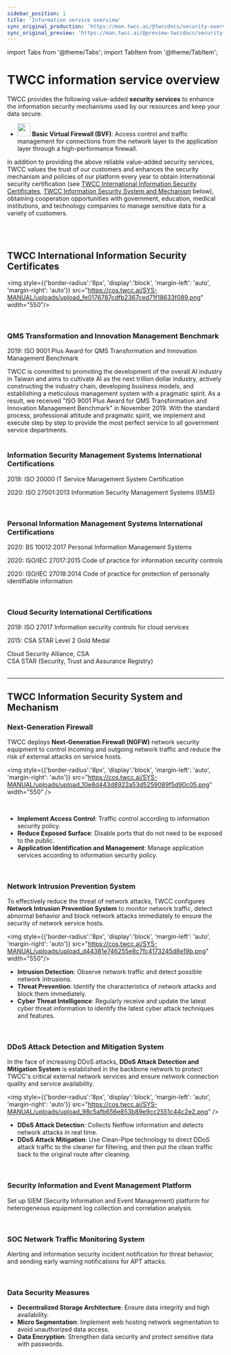 ```yaml
---
sidebar_position: 1
title: 'Information service overview'
sync_original_production: 'https://man.twcc.ai/@twccdocs/security-overview-en'
sync_original_preview: 'https://man.twcc.ai/@preview-twccdocs/security-overview-en'
---
```


import Tabs from '@theme/Tabs';
import TabItem from '@theme/TabItem';

# TWCC information service overview


TWCC provides the following value-added **security services** to enhance the information security mechanisms used by our resources and keep your data secure.

-  <img src="https://cos.twcc.ai/SYS-MANUAL/uploads/upload_41b5ddd2eb60cfbcb641c128b3808493.png" width="30" heigh="30"/> <b>Basic Virtual Firewall (BVF)</b>: Access control and traffic management for connections from the network layer to the application layer through a high-performance firewall.

In addition to providing the above reliable value-added security services, TWCC values the trust of our customers and enhances the security mechanism and policies of our platform every year to obtain international security certification (see [TWCC International Information Security Certificates](#-twcc-international-information-security-certificates), [TWCC Information Security System and Mechanism](#-twcc-information-security-system-and-mechanism) below), obtaining cooperation opportunities with government, education, medical institutions, and technology companies to manage sensitive data for a variety of customers.

<br/>

<br/>


## <i class="fa fa-certificate" aria-hidden="true"></i> TWCC International Information Security Certificates

<img style={{'border-radius':'8px', 'display':'block', 'margin-left': 'auto', 'margin-right': 'auto'}} src="https://cos.twcc.ai/SYS-MANUAL/uploads/upload_fe0176787cdfb2367ced71f18633f089.png" width="550"/>

<br/>

<div class="first" style={{'background-color':'#FDF2E9', 'color':'black', 'padding':'15px', 'border-radius':'5px'}}>


<div style={{'height':'8px'}}></div>


### <i class="fa fa-check-square-o" aria-hidden="true"></i> QMS Transformation and Innovation Management Benchmark

2019: ISO 9001 Plus Award for QMS Transformation and Innovation Management Benchmark

<div class="desc" style={{'font-size':'10px', 'color':'#2C3E50'}}>
TWCC is committed to promoting the development of the overall AI industry in Taiwan and aims to cultivate AI as the next trillion dollar industry, actively constructing the industry chain, developing business models, and establishing a meticulous management system with a pragmatic spirit. As a result, we received "ISO 9001 Plus Award for QMS Transformation and Innovation Management Benchmark" in November 2019. With the standard process, professional attitude and pragmatic spirit, we implement and execute step by step to provide the most perfect service to all government service departments.
</div>

<div style={{'height':'8px'}}></div>

</div>

<br/>

<div class="first" style={{'background-color':'#FAE5D3', 'color':'black', 'padding':'15px', 'border-radius':'5px'}}>

<div style={{'height':'8px'}}></div>

### <i class="fa fa-check-square-o" aria-hidden="true"></i> Information Security Management Systems International Certifications

2019: ISO 20000 IT Service Management System Certification

2020: ISO 27001:2013 Information Security Management Systems (ISMS)

</div>

<br/>

<div class="first" style={{'background-color':'#F5CBA7', 'color':'black', 'padding':'15px', 'border-radius':'5px'}}>

<div style={{'height':'8px'}}></div>

### <i class="fa fa-check-square-o" aria-hidden="true"></i> Personal Information Management Systems International Certifications

2020: BS 10012:2017 Personal Information Management Systems

2020: ISO/IEC 27017:2015 Code of practice for information security controls

2020: ISO/IEC 27018:2014 Code of practice for protection of personally identifiable information

</div>

<br/>

<div class="first" style={{'background-color':'#F0B27A', 'color':'black', 'padding':'15px', 'border-radius':'5px'}}>

<div style={{'height':'8px'}}></div>

### <i class="fa fa-check-square-o" aria-hidden="true"></i> Cloud Security International Certifications

2019: ISO 27017 Information security controls for cloud services

2015: CSA STAR Level 2 Gold Medal

<div class="desc" style={{'font-size':'10px', 'color':'#2C3E50'}}>
Cloud Security Alliance, CSA<br/>
CSA STAR (Security, Trust and Assurance Registry)</div>
</div>

<br/>

---

## <i class="fa fa-shield" aria-hidden="true"></i> TWCC Information Security System and Mechanism

<div class="first" style={{'background-color':'#EBF5FB', 'color':'black', 'padding':'15px', 'border-radius':'5px'}}>

<div style={{'height':'8px'}}></div>

### <i class="fa fa-lock" aria-hidden="true"></i> Next-Generation Firewall

TWCC deploys **Next-Generation Firewall (NGFW)** network security equipment to control incoming and outgoing network traffic and reduce the risk of external attacks on service hosts.

<img style={{'border-radius':'8px', 'display':'block', 'margin-left': 'auto', 'margin-right': 'auto'}} src="https://cos.twcc.ai/SYS-MANUAL/uploads/upload_10e8d443d8922a53d5259089f5d90c05.png" width="550" />

<br/>

- **Implement Access Control**: Traffic control according to information security policy.
- **Reduce Exposed Surface**: Disable ports that do not need to be exposed to the public.
- **Application Identification and Management**: Manage application services according to information security policy.

</div>

<br/>

<div class="first" style={{'background-color':'#D6EAF8', 'color':'black', 'padding':'15px', 'border-radius':'5px'}}>

<div style={{'height':'8px'}}></div>

### <i class="fa fa-lock" aria-hidden="true"></i> Network Intrusion Prevention System

To effectively reduce the threat of network attacks, TWCC configures **Network Intrusion Prevention System** to monitor network traffic, detect abnormal behavior and block network attacks immediately to ensure the security of network service hosts.

<img style={{'border-radius':'8px', 'display':'block', 'margin-left': 'auto', 'margin-right': 'auto'}} src="https://cos.twcc.ai/SYS-MANUAL/uploads/upload_d44381e746255e8c7fc4173245d8e19b.png" width="550"/>
<br/>

- **Intrusion Detection**: Observe network traffic and detect possible network intrusions.
- **Threat Prevention**: Identify the characteristics of network attacks and block them immediately.
- **Cyber Threat Intelligence**: Regularly receive and update the latest cyber threat information to identify the latest cyber attack techniques and features.


</div>

<br/>

<div class="first" style={{'background-color':'#AED6F1', 'color':'black', 'padding':'15px', 'border-radius':'5px'}}>

<div style={{'height':'8px'}}></div>

### <i class="fa fa-lock" aria-hidden="true"></i> DDoS Attack Detection and Mitigation System

In the face of increasing DDoS attacks, **DDoS Attack Detection and Mitigation System** is established in the backbone network to protect TWCC's critical external network services and ensure network connection quality and service availability.

<img style={{'border-radius':'8px', 'display':'block', 'margin-left': 'auto', 'margin-right': 'auto'}} src="https://cos.twcc.ai/SYS-MANUAL/uploads/upload_98c5afb656e853b89e9cc2551c44c2e2.png" />
<br/>

- **DDoS Attack Detection**: Collects Netflow information and detects network attacks in real time.
- **DDoS Attack Mitigation**: Use Clean-Pipe technology to direct DDoS attack traffic to the cleaner for filtering, and then put the clean traffic back to the original route after cleaning.

</div>

<br/>

<div class="first" style={{'background-color':'#85C1E9', 'color':'black', 'padding':'15px', 'border-radius':'5px'}}>

<div style={{'height':'8px'}}></div>

### <i class="fa fa-lock" aria-hidden="true"></i> Security Information and Event Management Platform

Set up SIEM (Security Information and Event Management) platform for heterogeneous equipment log collection and correlation analysis.

</div>

<br/>

<div class="first" style={{'background-color':'#5DADE2', 'color':'black', 'padding':'15px', 'border-radius':'5px'}}>

<div style={{'height':'8px'}}></div>

### <i class="fa fa-lock" aria-hidden="true"></i> SOC Network Traffic Monitoring System

Alerting and information security incident notification for threat behavior, and sending early warning notifications for APT attacks.

</div>

<br/>

<div class="first" style={{'background-color':'#3498DB', 'color':'black', 'padding':'15px', 'border-radius':'5px'}}>

<div style={{'height':'8px'}}></div>

### <i class="fa fa-lock" aria-hidden="true"></i> Data Security Measures

   - **Decentralized Storage Architecture**: Ensure data integrity and high availability.
   - **Micro Segmentation**: Implement web hosting network segmentation to avoid unauthorized data access.
   - **Data Encryption**: Strengthen data security and protect sensitive data with passwords.

</div>